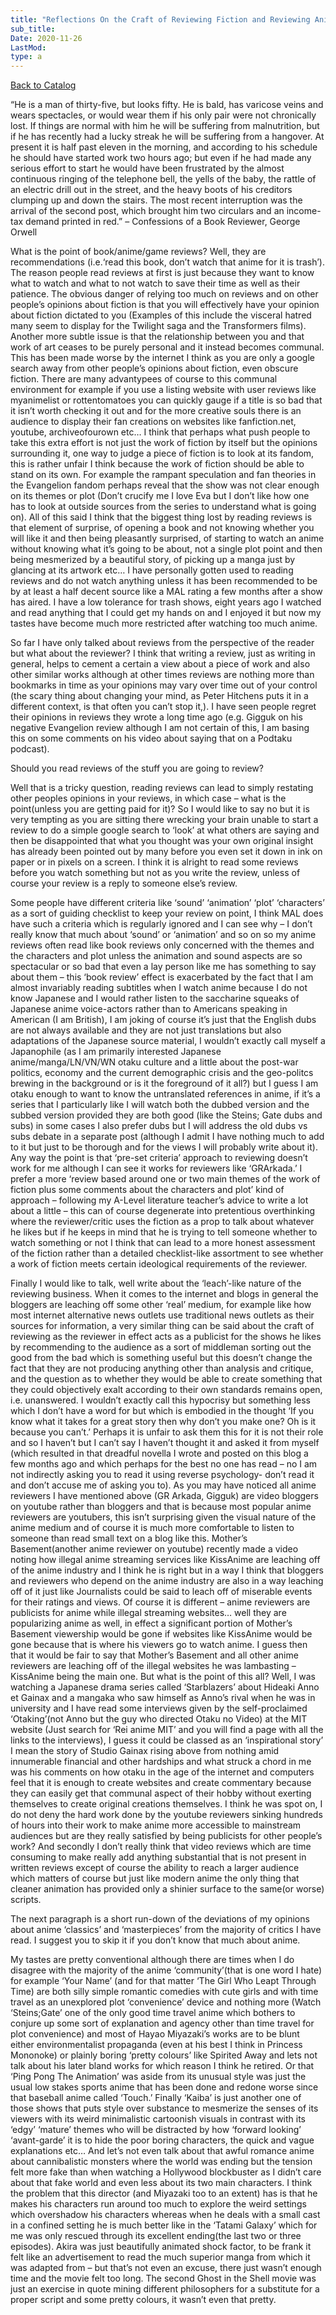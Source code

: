```yaml
---
title: "Reflections On the Craft of Reviewing Fiction and Reviewing Anime in Particular as Well"
sub_title:
Date: 2020-11-26
LastMod:
type: a
---
```


[Back to Catalog](https://otaking.xyz/index.html)

“He is a man of thirty-five, but looks fifty. He is bald, has varicose veins and wears spectacles, or would wear them if his only pair were not chronically lost. If things are normal with him he will be suffering from malnutrition, but if he has recently had a lucky streak he will be suffering from a hangover. At present it is half past eleven in the morning, and according to his schedule he should have started work two hours ago; but even if he had made any serious effort to start he would have been frustrated by the almost continuous ringing of the telephone bell, the yells of the baby, the rattle of an electric drill out in the street, and the heavy boots of his creditors clumping up and down the stairs. The most recent interruption was the arrival of the second post, which brought him two circulars and an income-tax demand printed in red.” – Confessions of a Book Reviewer, George Orwell

What is the point of book/anime/game reviews? Well, they are recommendations (i.e.‘read this book, don’t watch that anime for it is trash’). The reason people read reviews at first is just because they want to know what to watch and what to not watch to save their time as well as their patience. The obvious danger of relying too much on reviews and on other people’s opinions about fiction is that you will effectively have your opinion about fiction dictated to you (Examples of this include the visceral hatred many seem to display for the Twilight saga and the Transformers films). Another more subtle issue is that the relationship between you and that work of art ceases to be purely personal and it instead becomes communal. This has been made worse by the internet I think as you are only a google search away from other people’s opinions about fiction, even obscure fiction. There are many advantypees of course to this communal environment for example if you use a listing website with user reviews like myanimelist or rottentomatoes you can quickly gauge if a title is so bad that it isn’t worth checking it out and for the more creative souls there is an audience to display their fan creations on websites like fanfiction.net, youtube, archiveofourown etc… I think that perhaps what push people to take this extra effort is not just the work of fiction by itself but the opinions surrounding it, one way to judge a piece of fiction is to look at its fandom, this is rather unfair I think because the work of fiction should be able to stand on its own. For example the rampant speculation and fan theories in the Evangelion fandom perhaps reveal that the show was not clear enough on its themes or plot (Don’t crucify me I love Eva but I don’t like how one has to look at outside sources from the series to understand what is going on). All of this said I think that the biggest thing lost by reading reviews is that element of surprise, of opening a book and not knowing whether you will like it and then being pleasantly surprised, of starting to watch an anime without knowing what it’s going to be about, not a single plot point and then being mesmerized by a beautiful story, of picking up a manga just by glancing at its artwork etc… I have personally gotten used to reading reviews and do not watch anything unless it has been recommended to be by at least a half decent source like a MAL rating a few months after a show has aired. I have a low tolerance for trash shows, eight years ago I watched and read anything that I could get my hands on and I enjoyed it but now my tastes have become much more restricted after watching too much anime.

So far I have only talked about reviews from the perspective of the reader but what about the reviewer? I think that writing a review, just as writing in general, helps to cement a certain a view about a piece of work and also other similar works although at other times reviews are nothing more than bookmarks in time as your opinions may vary over time out of your control (the scary thing about changing your mind, as Peter Hitchens puts it in a different context, is that often you can’t stop it,). I have seen people regret their opinions in reviews they wrote a long time ago (e.g. Gigguk on his negative Evangelion review although I am not certain of this, I am basing this on some comments on his video about saying that on a Podtaku podcast).

Should you read reviews of the stuff you are going to review?

Well that is a tricky question, reading reviews can lead to simply restating other peoples opinions in your reviews, in which case – what is the point(unless you are getting paid for it)? So I would like to say no but it is very tempting as you are sitting there wrecking your brain unable to start a review to do a simple google search to ‘look’ at what others are saying and then be disappointed that what you thought was your own original insight has already been pointed out by many before you even set it down in ink on paper or in pixels on a screen. I think it is alright to read some reviews before you watch something but not as you write the review, unless of course your review is a reply to someone else’s review.

Some people have different criteria like ‘sound’ ‘animation’ ‘plot’ ‘characters’ as a sort of guiding checklist to keep your review on point, I think MAL does have such a criteria which is regularly ignored and I can see why – I don’t really know that much about ‘sound’ or ‘animation’ and so on so my anime reviews often read like book reviews only concerned with the themes and the characters and plot unless the animation and sound aspects are so spectacular or so bad that even a lay person like me has something to say about them – this ‘book review’ effect is exacerbated by the fact that I am almost invariably reading subtitles when I watch anime because I do not know Japanese and I would rather listen to the saccharine squeaks of Japanese anime voice-actors rather than to Americans speaking in American (I am British), I am joking of course it’s just that the English dubs are not always available and they are not just translations but also adaptations of the Japanese source material, I wouldn’t exactly call myself a Japanophile (as I am primarily interested Japanese anime/manga/LN/VN/WN otaku culture and a little about the post-war politics, economy and the current demographic crisis and the geo-politcs brewing in the background or is it the foreground of it all?) but I guess I am otaku enough to want to know the untranslated references in anime, if it’s a series that I particularly like I will watch both the dubbed version and the subbed version provided they are both good (like the Steins; Gate dubs and subs) in some cases I also prefer dubs but I will address the old dubs vs subs debate in a separate post (although I admit I have nothing much to add to it but just to be thorough and for the views I will probably write about it). Any way the point is that ‘pre-set criteria’ approach to reviewing doesn’t work for me although I can see it works for reviewers like ‘GRArkada.’ I prefer a more ‘review based around one or two main themes of the work of fiction plus some comments about the characters and plot’ kind of approach – following my A-Level literature teacher’s advice to write a lot about a little – this can of course degenerate into pretentious overthinking where the reviewer/critic uses the fiction as a prop to talk about whatever he likes but if he keeps in mind that he is trying to tell someone whether to watch something or not I think that can lead to a more honest assessment of the fiction rather than a detailed checklist-like assortment to see whether a work of fiction meets certain ideological requirements of the reviewer.

Finally I would like to talk, well write about the ‘leach’-like nature of the reviewing business. When it comes to the internet and blogs in general the bloggers are leaching off some other ‘real’ medium, for example like how most internet alternative news outlets use traditional news outlets as their sources for information, a very similar thing can be said about the craft of reviewing as the reviewer in effect acts as a publicist for the shows he likes by recommending to the audience as a sort of middleman sorting out the good from the bad which is something useful but this doesn’t change the fact that they are not producing anything other than analysis and critique, and the question as to whether they would be able to create something that they could objectively exalt according to their own standards remains open, i.e. unanswered. I wouldn’t exactly call this hypocrisy but something less which I don’t have a word for but which is embodied in the thought ‘If you know what it takes for a great story then why don’t you make one? Oh is it because you can’t.’ Perhaps it is unfair to ask them this for it is not their role and so I haven’t but I can’t say I haven’t thought it and asked it from myself (which resulted in that dreadful novella I wrote and posted on this blog a few months ago and which perhaps for the best no one has read – no I am not indirectly asking you to read it using reverse psychology- don’t read it and don’t accuse me of asking you to). As you may have noticed all anime reviewers I have mentioned above (GR Arkada, Gigguk) are video bloggers on youtube rather than bloggers and that is because most popular anime reviewers are youtubers, this isn’t surprising given the visual nature of the anime medium and of course it is much more comfortable to listen to someone than read small text on a blog like this. Mother’s Basement(another anime reviewer on youtube) recently made a video noting how illegal anime streaming services like KissAnime are leaching off of the anime industry and I think he is right but in a way I think that bloggers and reviewers who depend on the anime industry are also in a way leaching off of it just like Journalists could be said to leach off of miserable events for their ratings and views. Of course it is different – anime reviewers are publicists for anime while illegal streaming websites… well they are popularizing anime as well, in effect a significant portion of Mother’s Basement viewership would be gone if websites like KissAnime would be gone because that is where his viewers go to watch anime. I guess then that it would be fair to say that Mother’s Basement and all other anime reviewers are leaching off of the illegal websites he was lambasting – KissAnime being the main one. But what is the point of this all? Well, I was watching a Japanese drama series called ‘Starblazers’ about Hideaki Anno et Gainax and a mangaka who saw himself as Anno’s rival when he was in university and I have read some interviews given by the self-proclaimed ‘Otaking’(not Anno but the guy who directed Otaku no Video) at the MIT website (Just search for ‘Rei anime MIT’ and you will find a page with all the links to the interviews), I guess it could be classed as an ‘inspirational story’ I mean the story of Studio Gainax rising above from nothing amid innumerable financial and other hardships and what struck a chord in me was his comments on how otaku in the age of the internet and computers feel that it is enough to create websites and create commentary because they can easily get that communal aspect of their hobby without exerting themselves to create original creations themselves. I think he was spot on, I do not deny the hard work done by the youtube reviewers sinking hundreds of hours into their work to make anime more accessible to mainstream audiences but are they really satisfied by being publicists for other people’s work? And secondly I don’t really think that video reviews which are time consuming to make really add anything substantial that is not present in written reviews except of course the ability to reach a larger audience which matters of course but just like modern anime the only thing that cleaner animation has provided only a shinier surface to the same(or worse) scripts.

The next paragraph is a short run-down of the deviations of my opinions about anime ‘classics’ and ‘masterpieces’ from the majority of critics I have read. I suggest you to skip it if you don’t know that much about anime.

My tastes are pretty conventional although there are times when I do disagree with the majority of the anime ‘community’(that is one word I hate) for example ‘Your Name’ (and for that matter ‘The Girl Who Leapt Through Time) are both silly simple romantic comedies with cute girls and with time travel as an unexplored plot ‘convenience’ device and nothing more (Watch ‘Steins;Gate’ one of the only good time travel anime which bothers to conjure up some sort of explanation and agency other than time travel for plot convenience) and most of Hayao Miyazaki’s works are to be blunt either environmentalist propaganda (even at his best I think in Princess Mononoke) or plainly boring ‘pretty colours’ like Spirited Away and lets not talk about his later bland works for which reason I think he retired. Or that ‘Ping Pong The Animation’ was aside from its unusual style was just the usual low stakes sports anime that has been done and redone worse since that baseball anime called ‘Touch.’ Finally ‘Kaiba’ is just another one of those shows that puts style over substance to mesmerize the senses of its viewers with its weird minimalistic cartoonish visuals in contrast with its ‘edgy’ ‘mature’ themes who will be distracted by how ‘forward looking’ ‘avant-garde’ it is to hide the poor boring characters, the quick and vague explanations etc… And let’s not even talk about that awful romance anime about cannibalistic monsters where the world was ending but the tension felt more fake than when watching a Hollywood blockbuster as I didn’t care about that fake world and even less about its two main characters. I think the problem that this director (and Miyazaki too to an extent) has is that he makes his characters run around too much to explore the weird settings which overshadow his characters whereas when he deals with a small cast in a confined setting he is much better like in the ‘Tatami Galaxy’ which for me was only rescued through its excellent ending(the last two or three episodes). Akira was just beautifully animated shock factor, to be frank it felt like an advertisement to read the much superior manga from which it was adapted from – but that’s not even an excuse, there just wasn’t enough time and the movie felt too long. The second Ghost in the Shell movie was just an exercise in quote mining different philosophers for a substitute for a proper script and some pretty colours, it wasn’t even that pretty.
